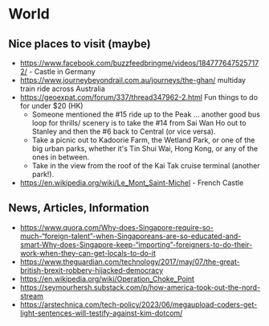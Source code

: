 # World

## Nice places to visit (maybe)

- https://www.facebook.com/buzzfeedbringme/videos/1847776475257172/ - Castle in Germany
- https://www.journeybeyondrail.com.au/journeys/the-ghan/ multiday train ride across Australia
- https://geoexpat.com/forum/337/thread347962-2.html Fun things to do for under $20 (HK)
  * Someone mentioned the #15 ride up to the Peak ... another good bus loop for thrills/ scenery is to take the #14 from Sai Wan Ho out to Stanley and then the #6 back to Central (or vice versa).
  * Take a picnic out to Kadoorie Farm, the Wetland Park, or one of the big urban parks, whether it's Tin Shui Wai, Hong Kong, or any of the ones in between.
  * Take in the view from the roof of the Kai Tak cruise terminal (another park!).
- https://en.wikipedia.org/wiki/Le_Mont_Saint-Michel - French Castle

## News, Articles, Information

- https://www.quora.com/Why-does-Singapore-require-so-much-“foreign-talent”-when-Singaporeans-are-so-educated-and-smart-Why-does-Singapore-keep-“importing”-foreigners-to-do-their-work-when-they-can-get-locals-to-do-it
- https://www.theguardian.com/technology/2017/may/07/the-great-british-brexit-robbery-hijacked-democracy
- https://en.wikipedia.org/wiki/Operation_Choke_Point
- https://seymourhersh.substack.com/p/how-america-took-out-the-nord-stream
- https://arstechnica.com/tech-policy/2023/06/megaupload-coders-get-light-sentences-will-testify-against-kim-dotcom/


